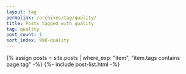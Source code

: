 ```yaml
---
layout: tag
permalink: /archives/tag/quality/
title: Posts tagged with quality
tag: quality
post_count: 1
sort_index: 998-quality
---
```

{% assign posts = site.posts | where_exp: "item", "item.tags contains page.tag" -%}
{%- include post-list.html -%}
